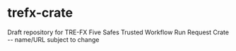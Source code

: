 # trefx-crate
Draft repository for TRE-FX Five Safes Trusted Workflow Run Request Crate -- name/URL subject to change
